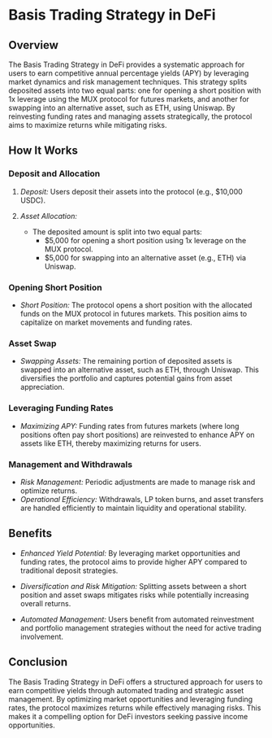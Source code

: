 # Basis Trading Strategy in DeFi

## Overview

The Basis Trading Strategy in DeFi provides a systematic approach for users to earn competitive annual percentage yields (APY) by leveraging market dynamics and risk management techniques. This strategy splits deposited assets into two equal parts: one for opening a short position with 1x leverage using the MUX protocol for futures markets, and another for swapping into an alternative asset, such as ETH, using Uniswap. By reinvesting funding rates and managing assets strategically, the protocol aims to maximize returns while mitigating risks.

## How It Works

### Deposit and Allocation

1. *Deposit:* Users deposit their assets into the protocol (e.g., $10,000 USDC).
   
2. *Asset Allocation:*
   - The deposited amount is split into two equal parts:
     - $5,000 for opening a short position using 1x leverage on the MUX protocol.
     - $5,000 for swapping into an alternative asset (e.g., ETH) via Uniswap.

### Opening Short Position

- *Short Position:* The protocol opens a short position with the allocated funds on the MUX protocol in futures markets. This position aims to capitalize on market movements and funding rates.

### Asset Swap

- *Swapping Assets:* The remaining portion of deposited assets is swapped into an alternative asset, such as ETH, through Uniswap. This diversifies the portfolio and captures potential gains from asset appreciation.

### Leveraging Funding Rates

- *Maximizing APY:* Funding rates from futures markets (where long positions often pay short positions) are reinvested to enhance APY on assets like ETH, thereby maximizing returns for users.

### Management and Withdrawals

- *Risk Management:* Periodic adjustments are made to manage risk and optimize returns.
- *Operational Efficiency:* Withdrawals, LP token burns, and asset transfers are handled efficiently to maintain liquidity and operational stability.

## Benefits

- *Enhanced Yield Potential:* By leveraging market opportunities and funding rates, the protocol aims to provide higher APY compared to traditional deposit strategies.
  
- *Diversification and Risk Mitigation:* Splitting assets between a short position and asset swaps mitigates risks while potentially increasing overall returns.
  
- *Automated Management:* Users benefit from automated reinvestment and portfolio management strategies without the need for active trading involvement.

## Conclusion

The Basis Trading Strategy in DeFi offers a structured approach for users to earn competitive yields through automated trading and strategic asset management. By optimizing market opportunities and leveraging funding rates, the protocol maximizes returns while effectively managing risks. This makes it a compelling option for DeFi investors seeking passive income opportunities.